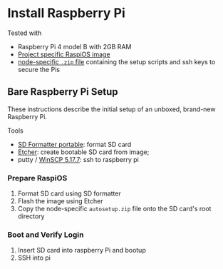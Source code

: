 # Install Raspberry Pi

Tested with

* Raspberry Pi 4 model B with 2GB RAM
* [Project specific RaspiOS image](custom_image.md) 
* [node-specific `.zip` file](autosetup.md) containing the setup scripts and ssh keys to secure the Pis


## Bare Raspberry Pi Setup 

These instructions describe the initial setup of an unboxed, brand-new Raspberry Pi. 

Tools

* [SD Formatter portable](https://sourceforge.net/projects/thumbapps/files/Utilities/SD%20Card%20Formatter/): format SD card
* [Etcher](https://github.com/balena-io/etcher/releases/download/v1.5.102/balenaEtcher-Portable-1.5.102.exe): create bootable SD card from image; 
* putty / [WinSCP 5.17.7](https://winscp.net/download/WinSCP-5.17.7-Portable.zip): ssh to raspberry pi


### Prepare RaspiOS

1. Format SD card using SD formatter
1. Flash the image using Etcher
1. Copy the node-specific `autosetup.zip` file onto the SD card's root directory

### Boot and Verify Login

1. Insert SD card into raspberry Pi and bootup
1. SSH into pi
    


